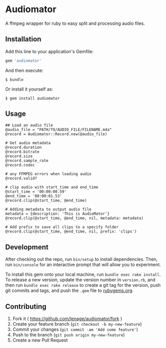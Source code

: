 # Audiomator

A ffmpeg wrapper for ruby to easy split and processing audio files.

## Installation

Add this line to your application's Gemfile:

```ruby
gem 'audiomator'
```

And then execute:

    $ bundle

Or install it yourself as:

    $ gem install audiomator

## Usage

    ## Load an audio file
    @audio_file = "PATH/TO/AUDIO_FILE/FILENAME.m4a"
    @record = Audiomator::Record.new(@audio_file)

    # Get audio metadata
    @record.duration
    @record.bitrate
    @record.size
    @record.sample_rate
    @record.codec

    # any FFMPEG errors when loading audio
    @record.valid?

    # clip audio with start_time and end_time
    @start_time = '00:00:00.59'
    @end_time = '00:00:01.53'
    @record.clip(@start_time, @end_time)

    # Adding metadata to output audio file
    metadata = {description: 'This is AudioMator'}
    @record.clip(@start_time, @end_time, nil, metadata: metadata)

    # Add prefix to save all clips to a specify folder
    @record.clip(@start_time, @end_time, nil, prefix: 'clips')

## Development

After checking out the repo, run `bin/setup` to install dependencies. Then, run `bin/console` for an interactive prompt that will allow you to experiment.

To install this gem onto your local machine, run `bundle exec rake install`. To release a new version, update the version number in `version.rb`, and then run `bundle exec rake release` to create a git tag for the version, push git commits and tags, and push the `.gem` file to [rubygems.org](https://rubygems.org).

## Contributing

1. Fork it ( https://github.com/lenage/audiomator/fork )
2. Create your feature branch (`git checkout -b my-new-feature`)
3. Commit your changes (`git commit -am 'Add some feature'`)
4. Push to the branch (`git push origin my-new-feature`)
5. Create a new Pull Request
